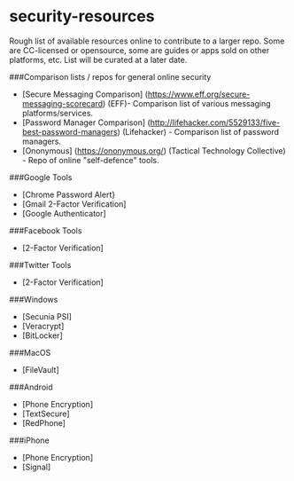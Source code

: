 # security-resources
Rough list of available resources online to contribute to a larger repo. Some are CC-licensed or opensource, some are guides or apps sold on other platforms, etc. List will be curated at a later date.

###Comparison lists / repos for general online security 
* [Secure Messaging Comparison] (https://www.eff.org/secure-messaging-scorecard) (EFF)- Comparison list of various messaging platforms/services.
* [Password Manager Comparison] (http://lifehacker.com/5529133/five-best-password-managers) (Lifehacker)  - Comparison list of password managers.
* [Ononymous] (https://ononymous.org/) (Tactical Technology Collective) - Repo of online "self-defence" tools.

###Google Tools
* [Chrome Password Alert}
* [Gmail 2-Factor Verification]
* [Google Authenticator]

###Facebook Tools
* [2-Factor Verification]

###Twitter Tools
* [2-Factor Verification]

###Windows
* [Secunia PSI]
* [Veracrypt]
* [BitLocker]

###MacOS
* [FileVault]

###Android
* [Phone Encryption]
* [TextSecure]
* [RedPhone]

###iPhone
* [Phone Encryption]
* [Signal]
